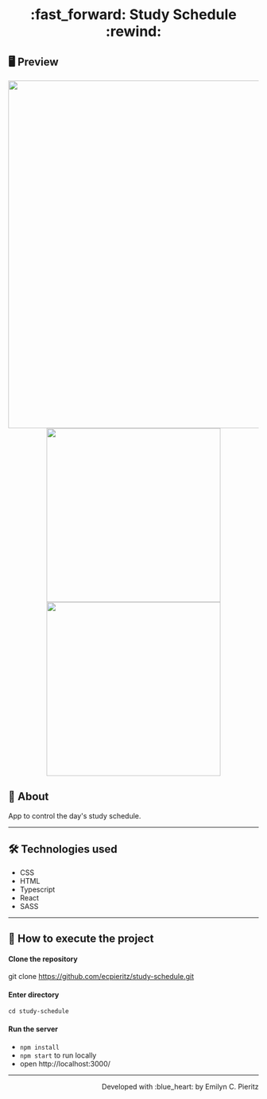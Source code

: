<h1 align = "center"> :fast_forward: Study Schedule :rewind: </h1>

## 🖥 Preview
<p align = "center">
  <img src = "xxxxxx" width = "700" height = "auto">
  <img src = "xxxxxx" width = "350" height = "auto">
  <img src = "xxxxxx" width = "350" height = "auto">
</p>

## 📖 About
<p>App to control the day's study schedule.</p>

---

## 🛠 Technologies used
- CSS
- HTML
- Typescript
- React
- SASS

---


## 🚀 How to execute the project
#### Clone the repository
git clone https://github.com/ecpieritz/study-schedule.git

#### Enter directory
`cd study-schedule`

#### Run the server
- `npm install`
- `npm start` to run locally
- open http://localhost:3000/ 

---
<p align = "right">Developed with :blue_heart: by Emilyn C. Pieritz</p>

